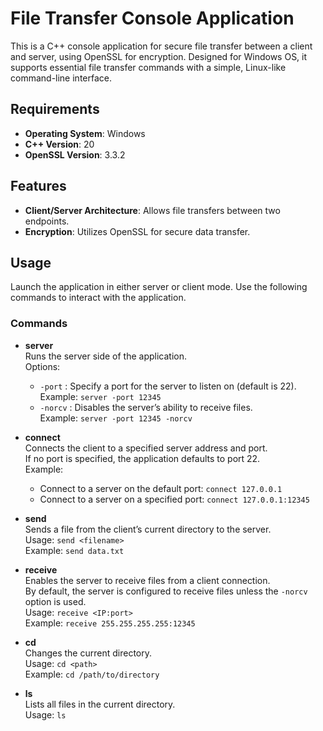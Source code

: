 # File Transfer Console Application

This is a C++ console application for secure file transfer between a client and server, using OpenSSL for encryption. Designed for Windows OS, it supports essential file transfer commands with a simple, Linux-like command-line interface.

## Requirements
- **Operating System**: Windows
- **C++ Version**: 20
- **OpenSSL Version**: 3.3.2

## Features
- **Client/Server Architecture**: Allows file transfers between two endpoints.
- **Encryption**: Utilizes OpenSSL for secure data transfer.

## Usage
Launch the application in either server or client mode. Use the following commands to interact with the application.

### Commands

- **server**  
  Runs the server side of the application.  
  Options:  
  - `-port` : Specify a port for the server to listen on (default is 22).  
    Example: `server -port 12345`
  - `-norcv` : Disables the server’s ability to receive files.  
    Example: `server -port 12345 -norcv`

- **connect**  
  Connects the client to a specified server address and port.  
  If no port is specified, the application defaults to port 22.  
  Example:  
  - Connect to a server on the default port: `connect 127.0.0.1`
  - Connect to a server on a specified port: `connect 127.0.0.1:12345`

- **send**  
  Sends a file from the client’s current directory to the server.  
  Usage: `send <filename>`  
  Example: `send data.txt`

- **receive**  
  Enables the server to receive files from a client connection.  
  By default, the server is configured to receive files unless the `-norcv` option is used.  
  Usage: `receive <IP:port>`  
  Example: `receive 255.255.255.255:12345`

- **cd**  
  Changes the current directory.  
  Usage: `cd <path>`  
  Example: `cd /path/to/directory`

- **ls**  
  Lists all files in the current directory.  
  Usage: `ls`


